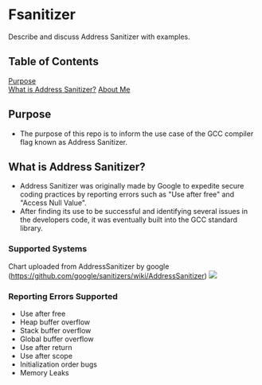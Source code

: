 # Fsanitizer
Describe and discuss Address Sanitizer with examples.
## Table of Contents

[Purpose](#purpose)<br>
[What is Address Sanitizer?](#what-is-address-sanitizer)
[About Me](#about_me)<br>


## Purpose
- The purpose of this repo is to inform the use case of the GCC compiler flag known as Address Sanitizer.

## What is Address Sanitizer?
- Address Sanitizer was originally made by Google to expedite secure coding practices by reporting errors such as "Use after free" and "Access Null Value".
- After finding its use to be successful and identifying several issues in the developers code, it was eventually built into the GCC standard library.

### Supported Systems
Chart uploaded from AddressSanitizer by google (https://github.com/google/sanitizers/wiki/AddressSanitizer)
<img src="/LPD/Fsanitizer/images/support_chart.PNG"><br>

### Reporting Errors Supported
- Use after free
- Heap buffer overflow
- Stack buffer overflow
- Global buffer overflow
- Use after return
- Use after scope
- Initialization order bugs
- Memory Leaks
